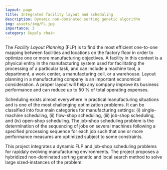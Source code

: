 ```yaml
---
layout: page
title: Integrated facility layout and scheduling
description: Dynamic non-dominated sorting genetic algorithm
img: assets/img/FL.jpg
importance: 3
category: Supply chain
---
```


The *Facility Layout Planning* (FLP) is to find the most efficient one-to-one mapping between facilities and locations on the factory floor in order to optimize one or more manufacturing objectives. A facility in this context is a physical entity in the manufacturing system used for facilitating the processing of a particular task, and can include a machine tool, a department, a work center, a manufacturing cell, or a warehouse. Layout planning in a manufacturing company is an important economical consideration. A proper layout will help any company improve its business performance and can reduce up to 50 % of total operating expenses.

Scheduling exists almost everywhere in practical manufacturing situations and is one of the most challenging optimization problems. It can be classified into four main categories for manufacturing settings: (i) single-machine scheduling, (ii) flow-shop scheduling, (iii) job-shop scheduling, and (iv) open-shop scheduling. The job-shop scheduling problem is the determination of the sequencing of jobs on several machines following a specified processing sequence for each job such that one or more performance measures are optimized subject to some constraints.

This project integrates a dynamic FLP and job-shop scheduling problems for rapidaly evolving manufacturing environments. The project proposes a hybridized non-dominated sorting genetic and local search method to solve large sized-instances of the problem. 
